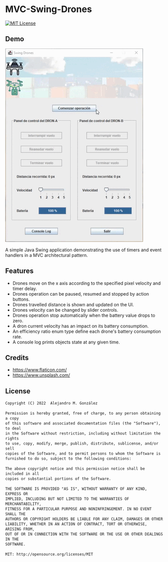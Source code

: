 MVC-Swing-Drones
===============
[![MIT License](https://img.shields.io/badge/License-MIT-green.svg)](https://choosealicense.com/licenses/mit/)

Demo
----------
![Demo animation](/demo.gif)

A simple Java Swing application demonstrating the use of timers and event handlers in a MVC architectural pattern.

Features
-------------------
* Drones move on the x axis according to the specified pixel velocity and timer delay.
* Drones operation can be paused, resumed and stopped by action buttons.
* Drones travelled distance is shown and updated on the UI.
* Drones velocity can be changed by slider controls.
* Drones operation stop automatically when the battery value drops to zero.
* A dron current velocity has an impact on its battery consumption.
* An efficiency ratio enum type define each drone's battery consumption rate.
* A console log prints objects state at any given time.


Credits
-------------------


* https://www.flaticon.com/
* https://www.unsplash.com/


License
--------
    Copyright (C) 2022  Alejandro M. González
    
    Permission is hereby granted, free of charge, to any person obtaining a copy
    of this software and associated documentation files (the "Software"), to deal
    in the Software without restriction, including without limitation the rights
    to use, copy, modify, merge, publish, distribute, sublicense, and/or sell
    copies of the Software, and to permit persons to whom the Software is
    furnished to do so, subject to the following conditions:
    
    The above copyright notice and this permission notice shall be included in all
    copies or substantial portions of the Software.
    
    THE SOFTWARE IS PROVIDED "AS IS", WITHOUT WARRANTY OF ANY KIND, EXPRESS OR
    IMPLIED, INCLUDING BUT NOT LIMITED TO THE WARRANTIES OF MERCHANTABILITY,
    FITNESS FOR A PARTICULAR PURPOSE AND NONINFRINGEMENT. IN NO EVENT SHALL THE
    AUTHORS OR COPYRIGHT HOLDERS BE LIABLE FOR ANY CLAIM, DAMAGES OR OTHER
    LIABILITY, WHETHER IN AN ACTION OF CONTRACT, TORT OR OTHERWISE, ARISING FROM,
    OUT OF OR IN CONNECTION WITH THE SOFTWARE OR THE USE OR OTHER DEALINGS IN THE
    SOFTWARE.
    
    MIT: http://opensource.org/licenses/MIT
